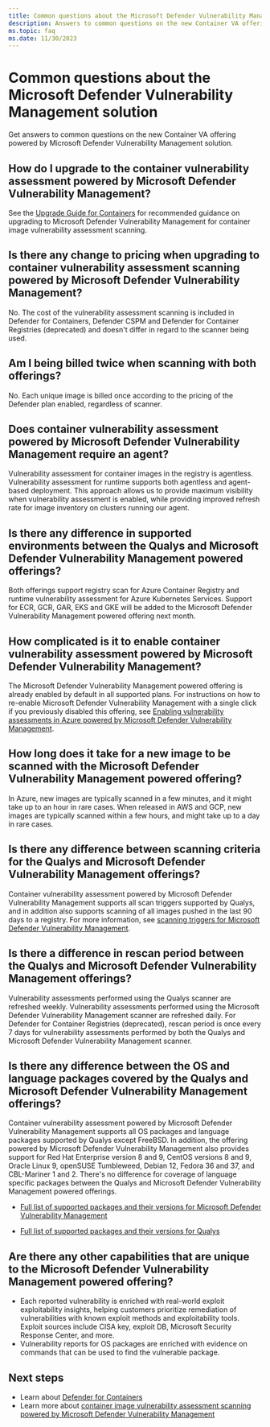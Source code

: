 ```yaml
---
title: Common questions about the Microsoft Defender Vulnerability Management solution
description: Answers to common questions on the new Container VA offering powered by Microsoft Defender Vulnerability Management
ms.topic: faq
ms.date: 11/30/2023
---
```


# Common questions about the Microsoft Defender Vulnerability Management solution

Get answers to common questions on the new Container VA offering powered by Microsoft Defender Vulnerability Management solution.

## How do I upgrade to the container vulnerability assessment powered by Microsoft Defender Vulnerability Management?

See the [Upgrade Guide for Containers](upgrade-to-defender-vulnerability-management.md) for recommended guidance on upgrading to Microsoft Defender Vulnerability Management for container image vulnerability assessment scanning.

## Is there any change to pricing when upgrading to container vulnerability assessment scanning powered by Microsoft Defender Vulnerability Management?

No. The cost of the vulnerability assessment scanning is included in Defender for Containers, Defender CSPM and Defender for Container Registries (deprecated) and doesn't differ in regard to the scanner being used.

## Am I being billed twice when scanning with both offerings?

No. Each unique image is billed once according to the pricing of the Defender plan enabled, regardless of scanner.

## Does container vulnerability assessment powered by Microsoft Defender Vulnerability Management require an agent?

Vulnerability assessment for container images in the registry is agentless.
Vulnerability assessment for runtime supports both agentless and agent-based deployment. This approach allows us to provide maximum visibility when vulnerability assessment is enabled, while providing improved refresh rate for image inventory on clusters running our agent.

## Is there any difference in supported environments between the Qualys and Microsoft Defender Vulnerability Management powered offerings?

Both offerings support registry scan for Azure Container Registry and runtime vulnerability assessment for Azure Kubernetes Services.
Support for ECR, GCR, GAR, EKS and GKE will be added to the  Microsoft Defender Vulnerability Management powered offering next month.

## How complicated is it to enable container vulnerability assessment powered by Microsoft Defender Vulnerability Management?

The Microsoft Defender Vulnerability Management powered offering is already enabled by default in all supported plans. For instructions on how to re-enable Microsoft Defender Vulnerability Management with a single click if you previously disabled this offering, see [Enabling vulnerability assessments in Azure powered by Microsoft Defender Vulnerability Management](enable-vulnerability-assessment.md).

## How long does it take for a new image to be scanned with the Microsoft Defender Vulnerability Management powered offering?

In Azure, new images are typically scanned in a few minutes, and it might take up to an hour in rare cases.
When released in AWS and GCP, new images are typically scanned within a few hours, and might take up to a day in rare cases.

## Is there any difference between scanning criteria for the Qualys and Microsoft Defender Vulnerability Management offerings?

Container vulnerability assessment powered by Microsoft Defender Vulnerability Management supports all scan triggers supported by Qualys, and in addition also supports scanning of all images pushed in the last 90 days to a registry. For more information, see [scanning triggers for Microsoft Defender Vulnerability Management](agentless-container-registry-vulnerability-assessment.md#scan-triggers).

## Is there a difference in rescan period between the Qualys and Microsoft Defender Vulnerability Management offerings?

Vulnerability assessments performed using the Qualys scanner are refreshed weekly.
Vulnerability assessments performed using the Microsoft Defender Vulnerability Management scanner are refreshed daily. For Defender for Container Registries (deprecated), rescan period is once every 7 days for vulnerability assessments performed by both the Qualys and Microsoft Defender Vulnerability Management scanner.

## Is there any difference between the OS and language packages covered by the Qualys and Microsoft Defender Vulnerability Management offerings?

Container vulnerability assessment powered by Microsoft Defender Vulnerability Management supports all OS packages and language packages supported by Qualys except FreeBSD. In addition, the offering powered by Microsoft Defender Vulnerability Management also provides support for Red Hat Enterprise version 8 and 9, CentOS versions 8 and 9, Oracle Linux 9, openSUSE Tumbleweed, Debian 12, Fedora 36 and 37, and CBL-Mariner 1 and 2.
There's no difference for coverage of language specific packages between the Qualys and Microsoft Defender Vulnerability Management powered offerings.

- [Full list of supported packages and their versions for Microsoft Defender Vulnerability Management](support-matrix-defender-for-containers.md#registries-and-images-support-for-azure---vulnerability-assessment-powered-by-mdvm)

- [Full list of supported packages and their versions for Qualys](support-matrix-defender-for-containers.md#registries-and-images-support-for-azure---vulnerability-assessment-powered-by-qualys)

## Are there any other capabilities that are unique to the Microsoft Defender Vulnerability Management powered offering?

- Each reported vulnerability is enriched with real-world exploit exploitability insights, helping customers prioritize remediation of vulnerabilities with known exploit methods and exploitability tools. Exploit sources include CISA key, exploit DB, Microsoft Security Response Center, and more.
- Vulnerability reports for OS packages are enriched with evidence on commands that can be used to find the vulnerable package.

## Next steps
  
- Learn about [Defender for Containers](defender-for-containers-introduction.md)
- Learn more about [container image vulnerability assessment scanning powered by Microsoft Defender Vulnerability Management](agentless-container-registry-vulnerability-assessment.md)
